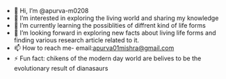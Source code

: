 - 👋 Hi, I’m @apurva-m0208
- 👀 I’m interested in exploring the living world and sharing my knowledge 
- 🌱 I’m currently learning the possiblities of diffrent kind of life forms 
- 💞️ I’m looking forward in exploring new facts about living life forms and finding various research article related to it.
- 📫 How to reach me- email:apurva01mishra@gmail.com
- ⚡ Fun fact: chikens of the modern day world are belives to be the evolutionary result of dianasaurs

<!---
apurva-m0208/apurva-m0208 is a ✨ special ✨ repository because its `README.md` (this file) appears on your GitHub profile.
You can click the Preview link to take a look at your changes.
--->
